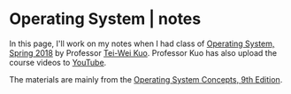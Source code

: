 # Operating System | notes

In this page, I'll work on my notes when I had class of [Operating System, Spring 2018](http://newslab.csie.ntu.edu.tw/course/OS2018/index.php) by Professor [Tei-Wei Kuo](https://www.csie.ntu.edu.tw/~ktw/eng-index.htm). Professor Kuo has also upload the course videos to [YouTube](https://www.youtube.com/playlist?list=PLco3ZjBUnBUKNn0ANhQ1N7aJbYUmMlgc8).

The materials are mainly from the [Operating System Concepts, 9th Edition](https://www.amazon.com/Operating-System-Concepts-Abraham-Silberschatz-ebook/dp/B00APSZCEQ).
